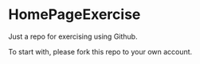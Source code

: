 HomePageExercise
================

Just a repo for exercising using Github.

To start with, please fork this repo to your own account.
